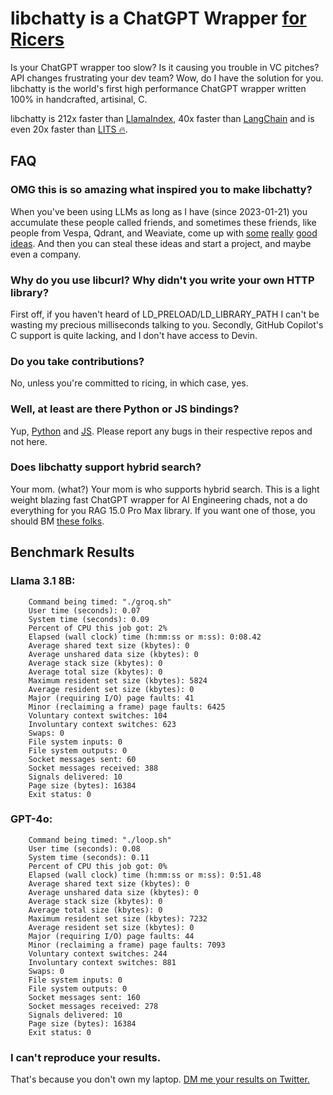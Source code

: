 # libchatty is a ChatGPT Wrapper [for Ricers](https://www.shlomifish.org/humour/by-others/funroll-loops/Gentoo-is-Rice.html)

Is your ChatGPT wrapper too slow? Is it causing you trouble in VC pitches? API changes frustrating your dev team? Wow, do I have the solution for you. libchatty is the world's first high performance ChatGPT wrapper written 100% in handcrafted, artisinal, C.

libchatty is 212x faster than [LlamaIndex](llamaindex/README.md), 40x faster than [LangChain](langchain/README.md) and is even 20x faster than [LITS 🔥](lits/README.md).

## FAQ

### OMG this is so amazing what inspired you to make libchatty?

When you've been using LLMs as long as I have (since 2023-01-21) you accumulate these people called friends, and sometimes these friends, like people from Vespa, Qdrant, and Weaviate, come up with [some](https://x.com/jobergum/status/1809157587612336402) [really](https://x.com/philipvollet/status/1809498065998393650) [good](https://x.com/generall931/status/1809499192982725029) [ideas](https://x.com/jobergum/status/1810408969468276868). And then you can steal these ideas and start a project, and maybe even a company.

### Why do you use libcurl? Why didn't you write your own HTTP library?

First off, if you haven't heard of LD_PRELOAD/LD_LIBRARY_PATH I can't be wasting my precious milliseconds talking to you. Secondly, GitHub Copilot's C support is quite lacking, and I don't have access to Devin.

### Do you take contributions?

No, unless you're committed to ricing, in which case, yes.

### Well, at least are there Python or JS bindings?

Yup, [Python](https://github.com/openai/openai-python) and [JS](https://github.com/openai/openai-node). Please report any bugs in their respective repos and not here.

### Does libchatty support hybrid search?

Your mom. (what?) Your mom is who supports hybrid search. This is a light weight blazing fast ChatGPT wrapper for AI Engineering chads, not a do everything for you RAG 15.0 Pro Max library. If you want one of those, you should BM [these folks](https://x.com/LoganMarkewich/status/1810122047235961258).

## Benchmark Results

### Llama 3.1 8B:
```
	Command being timed: "./groq.sh"
	User time (seconds): 0.07
	System time (seconds): 0.09
	Percent of CPU this job got: 2%
	Elapsed (wall clock) time (h:mm:ss or m:ss): 0:08.42
	Average shared text size (kbytes): 0
	Average unshared data size (kbytes): 0
	Average stack size (kbytes): 0
	Average total size (kbytes): 0
	Maximum resident set size (kbytes): 5824
	Average resident set size (kbytes): 0
	Major (requiring I/O) page faults: 41
	Minor (reclaiming a frame) page faults: 6425
	Voluntary context switches: 104
	Involuntary context switches: 623
	Swaps: 0
	File system inputs: 0
	File system outputs: 0
	Socket messages sent: 60
	Socket messages received: 388
	Signals delivered: 10
	Page size (bytes): 16384
	Exit status: 0
```

### GPT-4o:
```
	Command being timed: "./loop.sh"
	User time (seconds): 0.08
	System time (seconds): 0.11
	Percent of CPU this job got: 0%
	Elapsed (wall clock) time (h:mm:ss or m:ss): 0:51.48
	Average shared text size (kbytes): 0
	Average unshared data size (kbytes): 0
	Average stack size (kbytes): 0
	Average total size (kbytes): 0
	Maximum resident set size (kbytes): 7232
	Average resident set size (kbytes): 0
	Major (requiring I/O) page faults: 44
	Minor (reclaiming a frame) page faults: 7093
	Voluntary context switches: 244
	Involuntary context switches: 881
	Swaps: 0
	File system inputs: 0
	File system outputs: 0
	Socket messages sent: 160
	Socket messages received: 278
	Signals delivered: 10
	Page size (bytes): 16384
	Exit status: 0
```

### I can't reproduce your results.

That's because you don't own my laptop. [DM me your results on Twitter.](https://x.com/yi_ding)